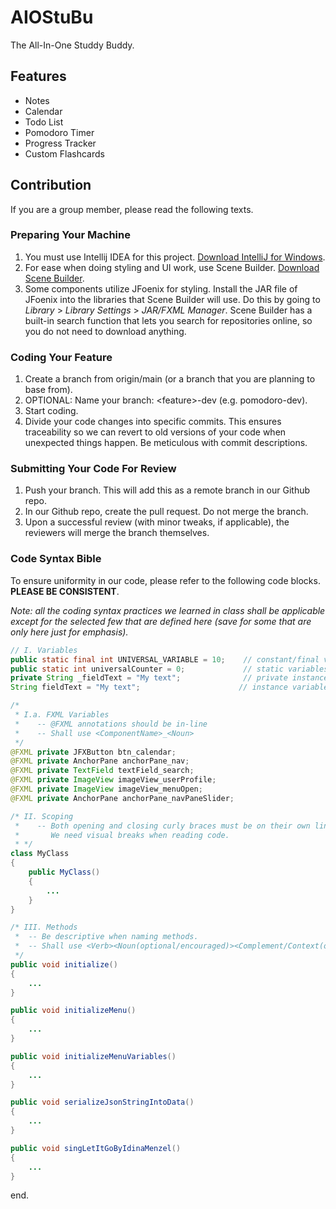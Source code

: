 # AIOStuBu
The All-In-One Studdy Buddy.

## Features
- Notes
- Calendar
- Todo List
- Pomodoro Timer
- Progress Tracker
- Custom Flashcards

## Contribution
If you are a group member, please read the following texts.

### Preparing Your Machine
1. You must use Intellij IDEA for this project. [Download IntelliJ for Windows](https://www.jetbrains.com/idea/download/?fromIDE=%2F&section=windows).
2. For ease when doing styling and UI work, use Scene Builder. [Download Scene Builder](https://gluonhq.com/products/scene-builder/).
3. Some components utilize JFoenix for styling. Install the JAR file of JFoenix into the libraries that Scene Builder will use. Do this by going to _Library_ > _Library Settings_ > _JAR/FXML Manager_. Scene Builder has a built-in search function that lets you search for repositories online, so you do not need to download anything.

### Coding Your Feature
1. Create a branch from origin/main (or a branch that you are planning to base from).
2. OPTIONAL: Name your branch: \<feature>-dev (e.g. pomodoro-dev).
3. Start coding.
4. Divide your code changes into specific commits. This ensures traceability so we can revert to old versions of your code when unexpected things happen. Be meticulous with commit descriptions.

### Submitting Your Code For Review
1. Push your branch. This will add this as a remote branch in our Github repo.
2. In our Github repo, create the pull request. Do not merge the branch.
3. Upon a successful review (with minor tweaks, if applicable), the reviewers will merge the branch themselves.


### Code Syntax Bible
To ensure uniformity in our code, please refer to the following code blocks. **PLEASE BE CONSISTENT**.

_Note: all the coding syntax practices we learned in class shall be applicable except for the selected few that are defined here (save for some that are only here just for emphasis)._
````java
// I. Variables
public static final int UNIVERSAL_VARIABLE = 10;    // constant/final variables
public static int universalCounter = 0;             // static variables
private String _fieldText = "My text";              // private instance variables
String fieldText = "My text";                      // instance variables

/*
 * I.a. FXML Variables
 *    -- @FXML annotations should be in-line
 *    -- Shall use <ComponentName>_<Noun>
 */
@FXML private JFXButton btn_calendar;
@FXML private AnchorPane anchorPane_nav;
@FXML private TextField textField_search;
@FXML private ImageView imageView_userProfile;
@FXML private ImageView imageView_menuOpen;
@FXML private AnchorPane anchorPane_navPaneSlider;

/* II. Scoping
 *    -- Both opening and closing curly braces must be on their own line (ANSI style). 
 *       We need visual breaks when reading code. 
 * */
class MyClass
{
    public MyClass()
    {
        ...
    }
}

/* III. Methods 
 *  -- Be descriptive when naming methods.   
 *  -- Shall use <Verb><Noun(optional/encouraged)><Complement/Context(optional)> with camel casing.
 */
public void initialize()
{
    ...
}

public void initializeMenu()
{
    ...
}

public void initializeMenuVariables()
{
    ...
}

public void serializeJsonStringIntoData()
{
    ...
}

public void singLetItGoByIdinaMenzel()
{
    ...
}
````
end.